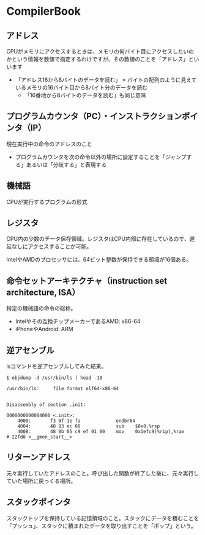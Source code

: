 # CompilerBook

## アドレス

CPUがメモリにアクセスするときは、メモリの何バイト目にアクセスしたいのかという情報を数値で指定するわけですが、その数値のことを「アドレス」といいます

- 「アドレス16から8バイトのデータを読む」 = バイトの配列のように見えているメモリの16バイト目から8バイト分のデータを読む
  - 「16番地から8バイトのデータを読む」も同じ意味

## プログラムカウンタ（PC）・インストラクションポインタ（IP）

現在実行中の命令のアドレスのこと

- プログラムカウンタを次の命令以外の場所に設定することを「ジャンプする」あるいは「分岐する」と表現する

## 機械語

CPUが実行するプログラムの形式

## レジスタ

CPU内の少数のデータ保存領域。レジスタはCPU内部に存在しているので、遅延なしにアクセスすることが可能。

IntelやAMDのプロセッサには、64ビット整数が保持できる領域が16個ある。

## 命令セットアーキテクチャ（instruction set architecture, ISA）

特定の機械語の命令の総称。

- Intelやその互換チップメーカーであるAMD: x86-64
- iPhoneやAndroid: ARM

## 逆アセンブル

lsコマンドを逆アセンブルしてみた結果。

```console
$ objdump -d /usr/bin/ls | head -10

/usr/bin/ls:     file format elf64-x86-64


Disassembly of section .init:

0000000000004000 <.init>:
    4000:       f3 0f 1e fa             endbr64 
    4004:       48 83 ec 08             sub    $0x8,%rsp
    4008:       48 8b 05 c9 ef 01 00    mov    0x1efc9(%rip),%rax        # 22fd8 <__gmon_start__>
```

## リターンアドレス

元々実行していたアドレスのこと。呼び出した関数が終了した後に、元々実行していた場所に戻っくる場所。


## スタックポインタ

スタックトップを保持している記憶領域のこと。スタックにデータを積むことを「プッシュ」、スタックに積まれたデータを取り出すことを「ポップ」という。



